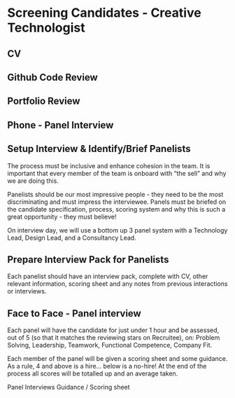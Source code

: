 # Screening Candidates - Creative Technologist

## CV

## Github Code Review 

## Portfolio Review 

## Phone - Panel Interview

## Setup Interview & Identify/Brief Panelists
The process must be inclusive and enhance cohesion in the team. It is important that every member of the team is onboard with “the sell” and why we are doing this. 

Panelists should be our most impressive people - they need to be the most discriminating and must impress the interviewee. Panels must be briefed on the candidate specification, process, scoring system and why this is such a great opportunity - they must believe! 

On interview day, we will use a bottom up 3 panel system with a Technology Lead, Design Lead, and a Consultancy Lead.

## Prepare Interview Pack for Panelists
Each panelist should have an interview pack, complete with CV, other relevant information, scoring sheet and any notes from previous interactions or interviews. 

## Face to Face - Panel interview
Each panel will have the candidate for just under 1 hour and be assessed, out of 5 (so that it matches the reviewing stars on Recruitee), on: Problem Solving, Leadership, Teamwork, Functional Competence, Company Fit. 

Each member of the panel will be given a scoring sheet and some guidance. As a rule, 4 and above is a hire… below is a no-hire! At the end of the process all scores will be totalled up and an average taken. 

Panel Interviews Guidance / Scoring sheet
